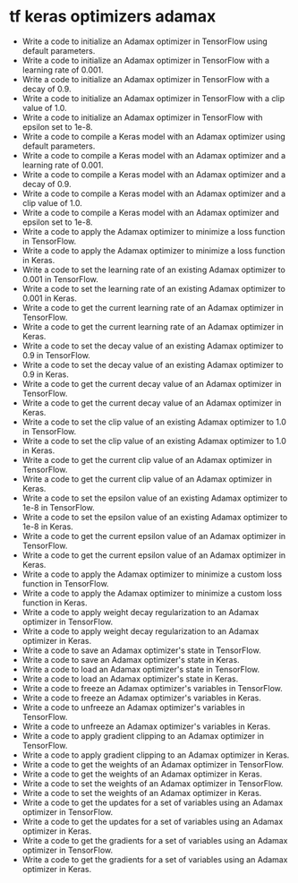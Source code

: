 # tf keras optimizers adamax

- Write a code to initialize an Adamax optimizer in TensorFlow using default parameters.
- Write a code to initialize an Adamax optimizer in TensorFlow with a learning rate of 0.001.
- Write a code to initialize an Adamax optimizer in TensorFlow with a decay of 0.9.
- Write a code to initialize an Adamax optimizer in TensorFlow with a clip value of 1.0.
- Write a code to initialize an Adamax optimizer in TensorFlow with epsilon set to 1e-8.
- Write a code to compile a Keras model with an Adamax optimizer using default parameters.
- Write a code to compile a Keras model with an Adamax optimizer and a learning rate of 0.001.
- Write a code to compile a Keras model with an Adamax optimizer and a decay of 0.9.
- Write a code to compile a Keras model with an Adamax optimizer and a clip value of 1.0.
- Write a code to compile a Keras model with an Adamax optimizer and epsilon set to 1e-8.
- Write a code to apply the Adamax optimizer to minimize a loss function in TensorFlow.
- Write a code to apply the Adamax optimizer to minimize a loss function in Keras.
- Write a code to set the learning rate of an existing Adamax optimizer to 0.001 in TensorFlow.
- Write a code to set the learning rate of an existing Adamax optimizer to 0.001 in Keras.
- Write a code to get the current learning rate of an Adamax optimizer in TensorFlow.
- Write a code to get the current learning rate of an Adamax optimizer in Keras.
- Write a code to set the decay value of an existing Adamax optimizer to 0.9 in TensorFlow.
- Write a code to set the decay value of an existing Adamax optimizer to 0.9 in Keras.
- Write a code to get the current decay value of an Adamax optimizer in TensorFlow.
- Write a code to get the current decay value of an Adamax optimizer in Keras.
- Write a code to set the clip value of an existing Adamax optimizer to 1.0 in TensorFlow.
- Write a code to set the clip value of an existing Adamax optimizer to 1.0 in Keras.
- Write a code to get the current clip value of an Adamax optimizer in TensorFlow.
- Write a code to get the current clip value of an Adamax optimizer in Keras.
- Write a code to set the epsilon value of an existing Adamax optimizer to 1e-8 in TensorFlow.
- Write a code to set the epsilon value of an existing Adamax optimizer to 1e-8 in Keras.
- Write a code to get the current epsilon value of an Adamax optimizer in TensorFlow.
- Write a code to get the current epsilon value of an Adamax optimizer in Keras.
- Write a code to apply the Adamax optimizer to minimize a custom loss function in TensorFlow.
- Write a code to apply the Adamax optimizer to minimize a custom loss function in Keras.
- Write a code to apply weight decay regularization to an Adamax optimizer in TensorFlow.
- Write a code to apply weight decay regularization to an Adamax optimizer in Keras.
- Write a code to save an Adamax optimizer's state in TensorFlow.
- Write a code to save an Adamax optimizer's state in Keras.
- Write a code to load an Adamax optimizer's state in TensorFlow.
- Write a code to load an Adamax optimizer's state in Keras.
- Write a code to freeze an Adamax optimizer's variables in TensorFlow.
- Write a code to freeze an Adamax optimizer's variables in Keras.
- Write a code to unfreeze an Adamax optimizer's variables in TensorFlow.
- Write a code to unfreeze an Adamax optimizer's variables in Keras.
- Write a code to apply gradient clipping to an Adamax optimizer in TensorFlow.
- Write a code to apply gradient clipping to an Adamax optimizer in Keras.
- Write a code to get the weights of an Adamax optimizer in TensorFlow.
- Write a code to get the weights of an Adamax optimizer in Keras.
- Write a code to set the weights of an Adamax optimizer in TensorFlow.
- Write a code to set the weights of an Adamax optimizer in Keras.
- Write a code to get the updates for a set of variables using an Adamax optimizer in TensorFlow.
- Write a code to get the updates for a set of variables using an Adamax optimizer in Keras.
- Write a code to get the gradients for a set of variables using an Adamax optimizer in TensorFlow.
- Write a code to get the gradients for a set of variables using an Adamax optimizer in Keras.